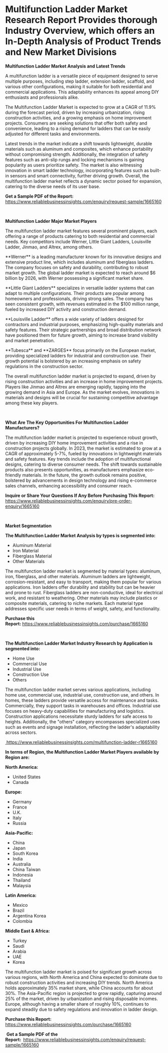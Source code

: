 <p><h1>Multifunction Ladder Market Research Report Provides thorough Industry Overview, which offers an In-Depth Analysis of Product Trends and New Market Divisions</h1></p><p><strong>Multifunction Ladder Market Analysis and Latest Trends</strong></p>
<p><p>A multifunction ladder is a versatile piece of equipment designed to serve multiple purposes, including step ladder, extension ladder, scaffold, and various other configurations, making it suitable for both residential and commercial applications. This adaptability enhances its appeal among DIY enthusiasts and professionals alike.</p><p>The Multifunction Ladder Market is expected to grow at a CAGR of 11.9% during the forecast period, driven by increasing urbanization, rising construction activities, and a growing emphasis on home improvement projects. Consumers are seeking solutions that offer both safety and convenience, leading to a rising demand for ladders that can be easily adjusted for different tasks and environments.</p><p>Latest trends in the market indicate a shift towards lightweight, durable materials such as aluminum and composites, which enhance portability without compromising strength. Additionally, the integration of safety features such as anti-slip rungs and locking mechanisms is gaining popularity as users prioritize safety. The market is also witnessing innovation in smart ladder technology, incorporating features such as built-in sensors and smart connectivity, further driving growth. Overall, the multifunction ladder market reflects a dynamic sector poised for expansion, catering to the diverse needs of its user base.</p></p>
<p><strong>Get a Sample PDF of the Report:&nbsp;</strong> <a href="https://www.reliablebusinessinsights.com/enquiry/request-sample/1665160?utm_campaign=2276&utm_medium=2&utm_source=Github&utm_content=ia&utm_term=17042025&utm_id=multifunction-ladder">https://www.reliablebusinessinsights.com/enquiry/request-sample/1665160</a></p>
<p>&nbsp;</p>
<p><strong>Multifunction Ladder Major Market Players</strong></p>
<p><p>The multifunction ladder market features several prominent players, each offering a range of products catering to both residential and commercial needs. Key competitors include Werner, Little Giant Ladders, Louisville Ladder, Jinmao, and Altrex, among others.</p><p>**Werner** is a leading manufacturer known for its innovative designs and extensive product line, which includes aluminum and fiberglass ladders. The company focuses on safety and durability, contributing to robust market growth. The global ladder market is expected to reach around $6 billion by 2026, with Werner possessing a significant market share.</p><p>**Little Giant Ladders** specializes in versatile ladder systems that can adapt to multiple configurations. Their products are popular among homeowners and professionals, driving strong sales. The company has seen consistent growth, with revenues estimated in the $100 million range, fueled by increased DIY activity and construction demand.</p><p>**Louisville Ladder** offers a wide variety of ladders designed for contractors and industrial purposes, emphasizing high-quality materials and safety features. Their strategic partnerships and broad distribution network have positioned them for future growth, aiming to increase brand visibility and market penetration.</p><p>**Tubesca** and **ZARGES** focus primarily on the European market, providing specialized ladders for industrial and construction use. Their growth potential is bolstered by an increasing emphasis on safety regulations in the construction sector.</p><p>The overall multifunction ladder market is projected to expand, driven by rising construction activities and an increase in home improvement projects. Players like Jinmao and Altrex are emerging rapidly, tapping into the growing demand in Asia and Europe. As the market evolves, innovations in materials and designs will be crucial for sustaining competitive advantage among these key players.</p></p>
<p>&nbsp;</p>
<p><strong>What Are The Key Opportunities For Multifunction Ladder Manufacturers?</strong></p>
<p><p>The multifunction ladder market is projected to experience robust growth, driven by increasing DIY home improvement activities and a rise in construction projects globally. In 2023, the market is estimated to grow at a CAGR of approximately 5-7%, fueled by innovations in lightweight materials and safety features. Key trends include the adoption of multifunctional designs, catering to diverse consumer needs. The shift towards sustainable products also presents opportunities, as manufacturers emphasize eco-friendly materials. In the future, the growth outlook remains positive, bolstered by advancements in design technology and rising e-commerce sales channels, enhancing accessibility and consumer reach.</p></p>
<p><strong>Inquire or Share Your Questions If Any Before Purchasing This Report:</strong> <a href="https://www.reliablebusinessinsights.com/enquiry/pre-order-enquiry/1665160?utm_campaign=2276&utm_medium=2&utm_source=Github&utm_content=ia&utm_term=17042025&utm_id=multifunction-ladder">https://www.reliablebusinessinsights.com/enquiry/pre-order-enquiry/1665160</a></p>
<p>&nbsp;</p>
<p><strong>Market Segmentation</strong></p>
<p><strong>The Multifunction Ladder Market Analysis by types is segmented into:</strong></p>
<p><ul><li>Aluminum Material</li><li>Iron Material</li><li>Fiberglass Material</li><li>Other Materials</li></ul></p>
<p><p>The multifunction ladder market is segmented by material types: aluminum, iron, fiberglass, and other materials. Aluminum ladders are lightweight, corrosion-resistant, and easy to transport, making them popular for various applications. Iron ladders offer durability and stability but can be heavier and prone to rust. Fiberglass ladders are non-conductive, ideal for electrical work, and resistant to weathering. Other materials may include plastics or composite materials, catering to niche markets. Each material type addresses specific user needs in terms of weight, safety, and functionality.</p></p>
<p><strong>Purchase this Report:&nbsp;</strong><a href="https://www.reliablebusinessinsights.com/purchase/1665160?utm_campaign=2276&utm_medium=2&utm_source=Github&utm_content=ia&utm_term=17042025&utm_id=multifunction-ladder">https://www.reliablebusinessinsights.com/purchase/1665160</a></p>
<p>&nbsp;</p>
<p><strong>The Multifunction Ladder Market Industry Research by Application is segmented into:</strong></p>
<p><ul><li>Home Use</li><li>Commercial Use</li><li>Industrial Use</li><li>Construction Use</li><li>Others</li></ul></p>
<p><p>The multifunction ladder market serves various applications, including home use, commercial use, industrial use, construction use, and others. In homes, these ladders provide versatile access for maintenance and tasks. Commercially, they support tasks in warehouses and offices. Industrial use focuses on heavy-duty capabilities for manufacturing and logistics. Construction applications necessitate sturdy ladders for safe access to heights. Additionally, the "others" category encompasses specialized uses such as events and signage installation, reflecting the ladder's adaptability across sectors.</p></p>
<p><a href="https://www.reliablebusinessinsights.com/multifunction-ladder-r1665160?utm_campaign=2276&utm_medium=2&utm_source=Github&utm_content=ia&utm_term=17042025&utm_id=multifunction-ladder">&nbsp;https://www.reliablebusinessinsights.com/multifunction-ladder-r1665160</a></p>
<p><strong>In terms of Region, the Multifunction Ladder Market Players available by Region are:</strong></p>
<p>
    <p> <strong> North America: </strong>
        <ul>
            <li>United States</li>
            <li>Canada</li>
        </ul>
        </p> 
    <p> <strong> Europe: </strong>
        <ul>
            <li>Germany</li>
            <li>France</li>
            <li>U.K.</li>
            <li>Italy</li>
            <li>Russia</li>
        </ul>
        </p> 
    <p> <strong> Asia-Pacific: </strong>
        <ul>
            <li>China</li>
            <li>Japan</li>
            <li>South Korea</li>
            <li>India</li>
            <li>Australia</li>
            <li>China Taiwan</li>
            <li>Indonesia</li>
            <li>Thailand</li>
            <li>Malaysia</li>
        </ul>
        </p> 
    <p> <strong> Latin America: </strong>
        <ul>
            <li>Mexico</li>
            <li>Brazil</li>
            <li>Argentina Korea</li>
            <li>Colombia</li>
        </ul>
        </p> 
    <p> <strong> Middle East & Africa: </strong>
        <ul>
            <li>Turkey</li>
            <li>Saudi</li>
            <li>Arabia</li>
            <li>UAE</li>
            <li>Korea</li>
        </ul>
    </p>
    </p>
<p><p>The multifunction ladder market is poised for significant growth across various regions, with North America and China expected to dominate due to robust construction activities and increasing DIY trends. North America holds approximately 35% market share, while China accounts for about 30%. The Asia-Pacific region is projected to grow rapidly, capturing around 25% of the market, driven by urbanization and rising disposable incomes. Europe, although having a smaller share of roughly 10%, continues to expand steadily due to safety regulations and innovation in ladder design.</p></p>
<p><strong>Purchase this Report: </strong><a href="https://www.reliablebusinessinsights.com/purchase/1665160?utm_campaign=2276&utm_medium=2&utm_source=Github&utm_content=ia&utm_term=17042025&utm_id=multifunction-ladder">https://www.reliablebusinessinsights.com/purchase/1665160</a></p>
<p>&nbsp;<strong>Get a Sample PDF of the Report:&nbsp;&nbsp;</strong><a href="https://www.reliablebusinessinsights.com/enquiry/request-sample/1665160?utm_campaign=2276&utm_medium=2&utm_source=Github&utm_content=ia&utm_term=17042025&utm_id=multifunction-ladder">https://www.reliablebusinessinsights.com/enquiry/request-sample/1665160</a></p>
<p><strong></strong></p>
<p><p></p><p></p><p></p></p>